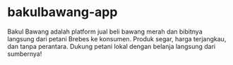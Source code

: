 # bakulbawang-app
Bakul Bawang adalah platform jual beli bawang merah dan bibitnya langsung dari petani Brebes ke konsumen. Produk segar, harga terjangkau, dan tanpa perantara. Dukung petani lokal dengan belanja langsung dari sumbernya!

